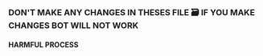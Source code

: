 ### DON'T MAKE ANY CHANGES IN THESES FILE 🗃️ IF YOU MAKE CHANGES BOT WILL NOT WORK 


#### HARMFUL PROCESS 
